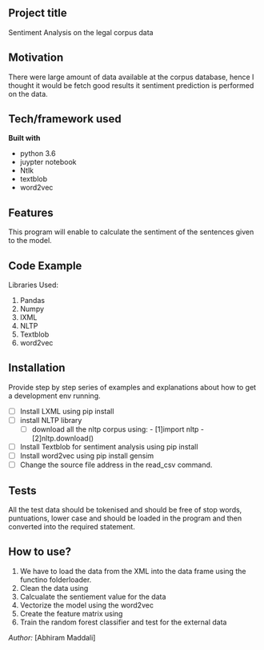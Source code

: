 ## Project title
Sentiment Analysis on the legal corpus data
## Motivation
There were large amount of data available at the corpus database, hence I thought it would be fetch good results it sentiment prediction is performed on the data. 
## Tech/framework used
<b>Built with</b>
- python 3.6
- juypter notebook
- Ntlk
- textblob
- word2vec
## Features
This program will enable to calculate the sentiment of the sentences given to the model.  
## Code Example
Libraries Used:
1. Pandas 
2. Numpy
3. lXML
4. NLTP
5. Textblob
6. word2vec
## Installation
Provide step by step series of examples and explanations about how to get a development env running.
 - [ ] Install LXML using pip install
 - [ ] install NLTP library
	 - [ ] download all the nltp corpus using:
			 - [1]import nltp
			 - [2]nltp.download() 
- [ ] Install Textblob for sentiment analysis using pip install 
- [ ] Install word2vec using pip install gensim  
- [ ] Change the source file address in the read_csv command.  
 ## Tests
All the test data should be tokenised and should be free of stop words, puntuations, lower case and should be loaded in the program and then converted into the required statement. 

## How to use?
1.  We have to load the data from the XML into the data frame using the functino folderloader. 
2. Clean the data using 
3. Calcualate the sentiement value for the data
4. Vectorize the model using the word2vec 
5. Create the feature matrix using 
6. Train the random forest classifier and test for the external data 

*Author:* 
[Abhiram Maddali]